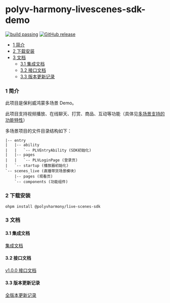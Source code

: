 polyv-harmony-livescenes-sdk-demo
===

[![build passing](https://img.shields.io/badge/build-passing-brightgreen.svg)](#)
[![GitHub release](https://img.shields.io/badge/release-1.0.0-blue.svg)](https://github.com/polyv/polyv-harmony-livescenes-sdk-demo/releases/tag/1.0.0)

<!-- START doctoc generated TOC please keep comment here to allow auto update -->
<!-- DON'T EDIT THIS SECTION, INSTEAD RE-RUN doctoc TO UPDATE -->

- [1 简介](#1-%E7%AE%80%E4%BB%8B)
- [2 下载安装](#2-%E4%B8%8B%E8%BD%BD%E5%AE%89%E8%A3%85)
- [3 文档](#3-%E6%96%87%E6%A1%A3)
    - [3.1 集成文档](#31-%E9%9B%86%E6%88%90%E6%96%87%E6%A1%A3)
    - [3.2 接口文档](#32-%E6%8E%A5%E5%8F%A3%E6%96%87%E6%A1%A3)
    - [3.3 版本更新记录](#33-%E7%89%88%E6%9C%AC%E6%9B%B4%E6%96%B0%E8%AE%B0%E5%BD%95)

<!-- END doctoc generated TOC please keep comment here to allow auto update -->

### 1 简介
此项目是保利威鸿蒙多场景 Demo。

此项目支持视频播放、在线聊天、打赏、商品、互动等功能（具体见[多场景支持的功能特性](https://github.com/polyv/polyv-harmony-livescenes-sdk-demo/blob/master/publish/docs/支持的功能特性.md)）

多场景项目的文件目录结构如下：

```
|-- entry
|   |-- ability
|   |   `-- PLVEntryAbility (SDK初始化)
|   |-- pages
|   |   `-- PLVLoginPage (登录页)
|   `-- startup (播放器初始化)
`-- scenes_live (直播带货场景模块)
    |-- pages (观看页)
    `-- components (功能组件)
```

### 2 下载安装

```shell
ohpm install @polyvharmony/live-scenes-sdk
```

### 3 文档
#### 3.1 集成文档
[集成文档](https://github.com/polyv/polyv-harmony-livescenes-sdk-demo/tree/master/publish/docs)
#### 3.2 接口文档
[v1.0.0 接口文档](https://repo.polyv.net/harmony/documents/livescenes_sdk/1.0.0/index.html)
#### 3.3 版本更新记录
[全版本更新记录](https://github.com/polyv/polyv-harmony-livescenes-sdk-demo/blob/master/CHANGELOG.md)
